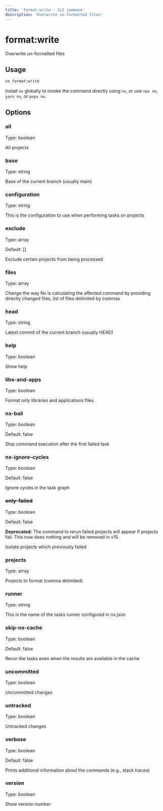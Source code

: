 ```yaml
---
title: 'format:write - CLI command'
description: 'Overwrite un-formatted files'
---
```


# format:write

Overwrite un-formatted files

## Usage

```bash
nx format:write
```

Install `nx` globally to invoke the command directly using `nx`, or use `npx nx`, `yarn nx`, or `pnpx nx`.

## Options

### all

Type: boolean

All projects

### base

Type: string

Base of the current branch (usually main)

### configuration

Type: string

This is the configuration to use when performing tasks on projects

### exclude

Type: array

Default: []

Exclude certain projects from being processed

### files

Type: array

Change the way Nx is calculating the affected command by providing directly changed files, list of files delimited by commas

### head

Type: string

Latest commit of the current branch (usually HEAD)

### help

Type: boolean

Show help

### libs-and-apps

Type: boolean

Format only libraries and applications files.

### nx-bail

Type: boolean

Default: false

Stop command execution after the first failed task

### nx-ignore-cycles

Type: boolean

Default: false

Ignore cycles in the task graph

### ~~only-failed~~

Type: boolean

Default: false

**Deprecated:** The command to rerun failed projects will appear if projects fail. This now does nothing and will be removed in v15.

Isolate projects which previously failed

### projects

Type: array

Projects to format (comma delimited)

### runner

Type: string

This is the name of the tasks runner configured in nx.json

### skip-nx-cache

Type: boolean

Default: false

Rerun the tasks even when the results are available in the cache

### uncommitted

Type: boolean

Uncommitted changes

### untracked

Type: boolean

Untracked changes

### verbose

Type: boolean

Default: false

Prints additional information about the commands (e.g., stack traces)

### version

Type: boolean

Show version number
